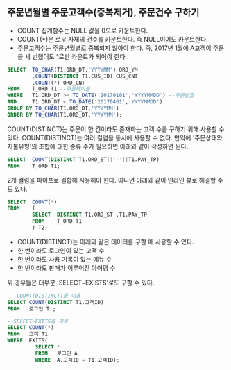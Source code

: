 ## 주문년월별 주문고객수(중복제거), 주문건수 구하기
- COUNT 집계함수는 NULL 값을 0으로 카운트한다. 
- COUNT(*)은 로우 자체의 건수를 카운트한다. 즉 NULL이어도 카운트한다. 
- 주문고객수는 주문년월별로 중복되지 않아야 한다. 즉, 2017년 1월에 A고객이 주문을 세 번했어도 1로만 카운트가 되어야 한다. 
```sql
SELECT  TO_CHAR(T1.ORD_DT,'YYYYMM') ORD_YM
        ,COUNT(DISTINCT T1.CUS_ID) CUS_CNT
        ,COUNT(*) ORD_CNT
FROM    T_ORD T1 --주문테이블
WHERE   T1.ORD_DT >= TO_DATE('20170101','YYYYMMDD') --주문년월
AND     T1.ORD_DT < TO_DATE('20170401','YYYYMMDD')
GROUP BY TO_CHAR(T1.ORD_DT,'YYYYMM')
ORDER BY TO_CHAR(T1.ORD_DT,'YYYYMM');
```
COUNT(DISTINCT)는 주문이 한 건이라도 존재하는 고객 수를 구하기 위해 사용할 수 있다.
COUNT(DISTINCT)는 여러 컬럼을 동시에 사용할 수 없다. 만약에 '주문상태와 지불유형'의 조합에 대한 종류 수가 필요하면 아래와 같이 작성하면 된다.

```sql
SELECT  COUNT(DISTINCT T1.ORD_ST||'-'||T1.PAY_TP)
FROM    T_ORD T1;
```
2개 컬럼을 파이프로 결합해 사용해야 한다. 아니면 아래와 같이 인라인 뷰로 해결할 수도 있다.
```sql
SELECT  COUNT(*)
FROM    (
        SELECT  DISTINCT T1.ORD_ST ,T1.PAY_TP
        FROM    T_ORD T1
        ) T2;
```
- COUNT(DISTINCT)는 아래와 같은 데이터를 구할 때 사용할 수 있다.
 - 한 번이라도 로그인이 있는 고객 수
 - 한 번이라도 사용 기록이 있는 메뉴 수
 - 한 번이라도 판매가 이루어진 아이템 수

위 경우들은 대부분 'SELECT~EXISTS'로도 구할 수 있다.
```sql
-- COUNT(DISTINCT)를 이용
SELECT COUNT(DISTINCT T1.고객ID)
FROM   로그인 T!;

--SELECT~EXITS를 이용
SELECT COUNT(*)
FROM   고객 T1
WHERE  EXITS(
         SELECT *
         FROM   로그인 A
         WHERE  A.고객ID = T1.고객ID);
